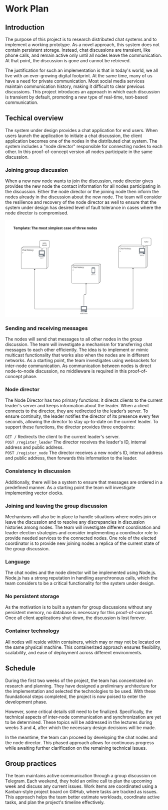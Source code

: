 # Work Plan

## Introduction

The purpose of this project is to research distributed chat systems and to implement a working prototype. As a novel approach, this system does not contain persistent storage. Instead, chat discussions are transient, like phone calls, and remain active only until all nodes leave the communication. At that point, the discussion is gone and cannot be retrieved.

The justification for such an implementation is that in today's world, we all live with an ever-growing digital footprint. At the same time, many of us have a need for private communication. Most social media services maintain communication history, making it difficult to clear previous discussions. This project introduces an approach in which each discussion is transient by default, promoting a new type of real-time, text-based communication.

## Techical overview

The system under design provides a chat application for end users. When users launch the application to initiate a chat discussion, the client application becomes one of the nodes in the distributed chat system. The system includes a "node director" responsible for connecting nodes to each other. In this proof-of-concept version all nodes participate in the same discussion.

### Joining group discussion

When a new new node wants to join the discussion, node director gives provides the new node the contact information for all nodes participating in the discussion. Either the node director or the joining node then inform the nodes already in the discussion about the new node. The team will consider the resilience and recovery of the node director as well to ensure that the system under design has desired level of fault tolerance in cases where the node director is compromised. 


![three nodes and a node director](./img/work-plan-01.jpg)

### Sending and receiving messages

The nodes will send chat messages to all other nodes in the group discussion. The team will investigate a mechanism for transferring chat messages to each other efficiently. The idea is to implement or mimic multicast functionality that works also when the nodes are in different networks. As a starting point, the team investigates using websockets for inter-node communication. As communication between nodes is direct node-to-node discussion, no middleware is required in this proof-of-concept phase. 

### Node director
The Node Director has two primary functions: it directs clients to the current leader's server and keeps information about the leader. When a client connects to the director, they are redirected to the leader’s server. To ensure continuity, the leader notifies the director of its presence every few seconds, allowing the director to stay up-to-date on the current leader. To support these functions, the director provides three endpoints:

`GET /` Redirects the client to the current leader's server.</br>
`POST /register_leader` The director receives the leader's ID, internal address and public address.</br>
`POST /register_node` The director receives a new node's ID, internal address and public address, then forwards this information to the leader.

### Consistency in discussion 

Additionally, there will be a system to ensure that messages are ordered in a predefined manner. As a starting point the team will investigate implementing vector clocks. 

### Joining and leaving the group discussion

Mechanisms will also be in place to handle situations where nodes join or leave the discussion and to resolve any discrepancies in discussion histories among nodes. The team will investigate different coordination and leader election strategies and consider implementing a coordinator role to provide needed services to the connected nodes. One role of the elected coordinator is to provide new joining nodes a replica of the current state of the group discussion. 

### Language

The chat nodes and the node director will be implemented using Node.js. Node.js has a strong reputation in handling asynchronous calls, which the team considers to be a critical functionality for the system under design. 

### No persistent storage

As the motivation is to built a system for group discussions without any persistent memory, no database is necessary for this proof-of-concept. Once all client applications shut down, the discussion is lost forever.

### Container technology

All nodes will reside within containers, which may or may not be located on the same physical machine. This containerized approach ensures flexibility, scalability, and ease of deployment across different environments.


## Schedule

During the first two weeks of the project, the team has concentrated on research and planning. They have designed a preliminary architecture for the implementation and selected the technologies to be used. With these foundational steps completed, the project is now poised to enter the development phase. 

However, some critical details still need to be finalized. Specifically, the technical aspects of inter-node communication and synchronization are yet to be determined. These topics will be addressed in the lectures during weeks 3 and 4, after which the necessary design decisions will be made.

In the meantime, the team can proceed by developing the chat nodes and the node director. This phased approach allows for continuous progress while awaiting further clarification on the remaining technical issues.

## Group practices

The team maintains active communication through a group discussion on Telegram. Each weekend, they hold an online call to plan the upcoming week and discuss any current issues. Work items are coordinated using a Kanban-style project board on GitHub, where tasks are tracked as issues. This approach helps the team better estimate workloads, coordinate active tasks, and plan the project's timeline effectively.
